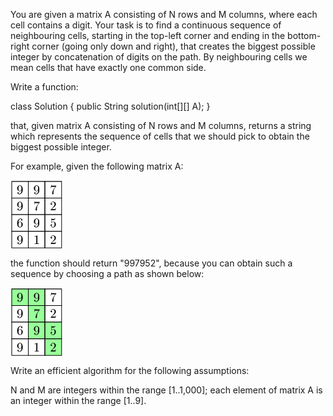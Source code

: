 You are given a matrix A consisting of N rows and M columns, where each cell contains a digit. Your task is to find a continuous sequence of neighbouring cells, starting in the top-left corner and ending in the bottom-right corner (going only down and right), that creates the biggest possible integer by concatenation of digits on the path. By neighbouring cells we mean cells that have exactly one common side.

Write a function:

class Solution { public String solution(int[][] A); }

that, given matrix A consisting of N rows and M columns, returns a string which represents the sequence of cells that we should pick to obtain the biggest possible integer.

For example, given the following matrix A:

<img src="e1.png" align="center" />

the function should return "997952", because you can obtain such a sequence by choosing a path as shown below:

<img src="e2.png" align="center" />

Write an efficient algorithm for the following assumptions:

N and M are integers within the range [1..1,000];
each element of matrix A is an integer within the range [1..9].
